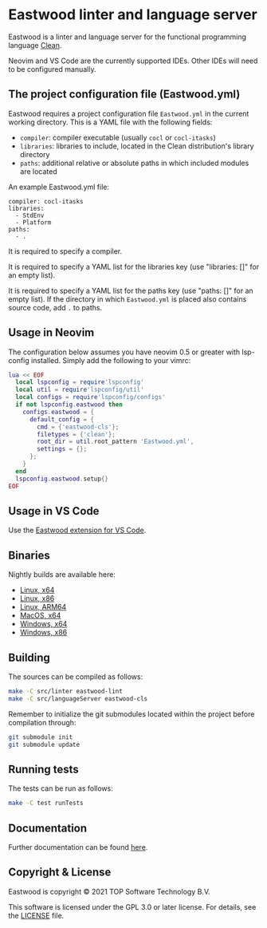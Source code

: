 # Eastwood linter and language server

Eastwood is a linter and language server for the functional programming language [Clean][].

Neovim and VS Code are the currently supported IDEs. Other IDEs will need to be configured manually.

## The project configuration file (Eastwood.yml)

Eastwood requires a project configuration file `Eastwood.yml` in the current working directory.
This is a YAML file with the following fields:

- `compiler`: compiler executable (usually `cocl` or `cocl-itasks`)
- `libraries`: libraries to include, located in the Clean distribution's library directory
- `paths`: additional relative or absolute paths in which included modules are located

An example Eastwood.yml file:

```
compiler: cocl-itasks
libraries:
  - StdEnv
  - Platform
paths:
  - .
```

It is required to specify a compiler.

It is required to specify a YAML list for the libraries key (use "libraries: []" for an empty list).

It is required to specify a YAML list for the paths key (use "paths: []" for an empty list). If the directory in which
`Eastwood.yml` is placed also contains source code, add `.` to paths.

## Usage in Neovim

The configuration below assumes you have neovim 0.5 or greater with lsp-config installed. Simply add the following to
your vimrc:

```lua
lua << EOF
  local lspconfig = require'lspconfig'
  local util = require'lspconfig/util'
  local configs = require'lspconfig/configs'
  if not lspconfig.eastwood then
    configs.eastwood = {
      default_config = {
        cmd = {'eastwood-cls'};
        filetypes = {'clean'};
        root_dir = util.root_pattern 'Eastwood.yml',
        settings = {};
      };
    }
  end
  lspconfig.eastwood.setup{}
EOF
```

## Usage in VS Code

Use the [Eastwood extension for VS Code](https://gitlab.com/top-software/eastwood-vs-code).

## Binaries

Nightly builds are available here:

- [Linux, x64](https://ftp.cs.ru.nl/Clean/builds/linux-x64/clean-eastwood-linux-x64-latest.tgz)
- [Linux, x86](https://ftp.cs.ru.nl/Clean/builds/linux-x86/clean-eastwood-linux-x86-latest.tgz)
- [Linux, ARM64](https://ftp.cs.ru.nl/Clean/builds/linux-arm64/clean-eastwood-linux-arm64-latest.tgz)
- [MacOS, x64](https://ftp.cs.ru.nl/Clean/builds/macos-x64/clean-eastwood-macos-x64-latest.tgz)
- [Windows, x64](https://ftp.cs.ru.nl/Clean/builds/windows-x64/clean-eastwood-windows-x64-latest.tgz)
- [Windows, x86](https://ftp.cs.ru.nl/Clean/builds/windows-x86/clean-eastwood-windows-x86-latest.tgz)

## Building
The sources can be compiled as follows:

```bash
make -C src/linter eastwood-lint
make -C src/languageServer eastwood-cls
```

Remember to initialize the git submodules located within the project before compilation through:
```bash
git submodule init
git submodule update
```
## Running tests

The tests can be run as follows:

```bash
make -C test runTests
```

## Documentation

Further documentation can be found [here](https://gitlab.com/top-software/eastwood/-/tree/main/docs).

## Copyright &amp; License

Eastwood is copyright &copy; 2021 TOP Software Technology B.V.

This software is licensed under the GPL 3.0 or later license. For details, see the
[LICENSE](/LICENSE) file.

[Clean]: http://clean.cs.ru.nl/
